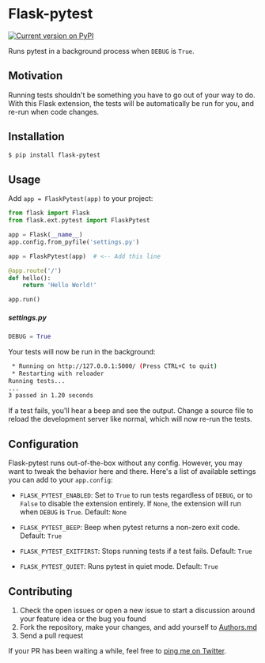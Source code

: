 Flask-pytest
============

[![Current version on PyPI](http://img.shields.io/pypi/v/flask-pytest.svg)](http://pypi.python.org/pypi/flask-pytest)

Runs pytest in a background process when `DEBUG` is `True`.


Motivation
----------

Running tests shouldn't be something you have to go out of your way to do. With
this Flask extension, the tests will be automatically be run for you, and
re-run when code changes.


Installation
------------

```bash
$ pip install flask-pytest
```


Usage
-----

Add `app = FlaskPytest(app)` to your project:

```python
from flask import Flask
from flask.ext.pytest import FlaskPytest

app = Flask(__name__)
app.config.from_pyfile('settings.py')

app = FlaskPytest(app)  # <-- Add this line

@app.route('/')
def hello():
    return 'Hello World!'

app.run()
```

##### settings.py

```python
DEBUG = True
```

Your tests will now be run in the background:

```bash
 * Running on http://127.0.0.1:5000/ (Press CTRL+C to quit)
 * Restarting with reloader
Running tests...
...
3 passed in 1.20 seconds
```

If a test fails, you'll hear a beep and see the output. Change a source file to
reload the development server like normal, which will now re-run the tests.


Configuration
-------------

Flask-pytest runs out-of-the-box without any config. However, you may want to
tweak the behavior here and there. Here's a list of available settings you can
add to your `app.config`:

- `FLASK_PYTEST_ENABLED`: Set to `True` to run tests regardless of `DEBUG`, or
  to `False` to disable the extension entirely. If `None`, the extension will
  run when `DEBUG` is `True`. Default: `None`

- `FLASK_PYTEST_BEEP`: Beep when pytest returns a non-zero exit code. Default: `True`

- `FLASK_PYTEST_EXITFIRST`: Stops running tests if a test fails. Default: `True`

- `FLASK_PYTEST_QUIET`: Runs pytest in quiet mode. Default: `True`


Contributing
------------

1. Check the open issues or open a new issue to start a discussion around
   your feature idea or the bug you found
2. Fork the repository, make your changes, and add yourself to [Authors.md](AUTHORS.md)
3. Send a pull request

If your PR has been waiting a while, feel free to [ping me on Twitter](http://twitter.com/joeyespo).
